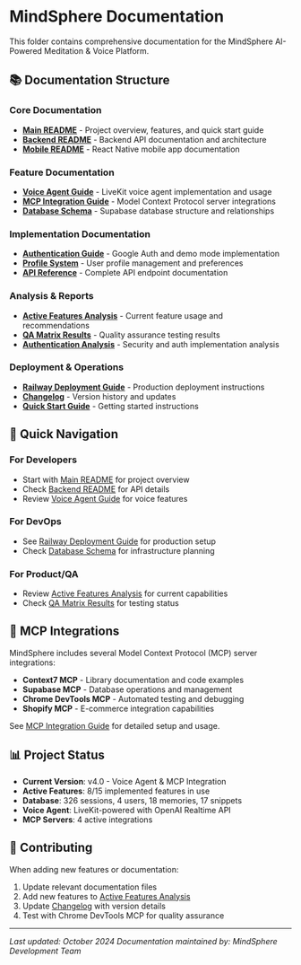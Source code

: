 # MindSphere Documentation

This folder contains comprehensive documentation for the MindSphere AI-Powered Meditation & Voice Platform.

## 📚 Documentation Structure

### Core Documentation
- **[Main README](../README.md)** - Project overview, features, and quick start guide
- **[Backend README](../backend/README.md)** - Backend API documentation and architecture
- **[Mobile README](../mobile/README.md)** - React Native mobile app documentation

### Feature Documentation
- **[Voice Agent Guide](./voice-agent-guide.md)** - LiveKit voice agent implementation and usage
- **[MCP Integration Guide](./mcp-integration-guide.md)** - Model Context Protocol server integrations
- **[Database Schema](./database-schema.md)** - Supabase database structure and relationships

### Implementation Documentation
- **[Authentication Guide](./authentication-guide.md)** - Google Auth and demo mode implementation
- **[Profile System](./profile-system.md)** - User profile management and preferences
- **[API Reference](./api-reference.md)** - Complete API endpoint documentation

### Analysis & Reports
- **[Active Features Analysis](../ACTIVE_FEATURES_ANALYSIS.md)** - Current feature usage and recommendations
- **[QA Matrix Results](../QA_MATRIX_RESULTS.md)** - Quality assurance testing results
- **[Authentication Analysis](../AUTHENTICATION_ANALYSIS.md)** - Security and auth implementation analysis

### Deployment & Operations
- **[Railway Deployment Guide](../RAILWAY_DEPLOYMENT.md)** - Production deployment instructions
- **[Changelog](../CHANGELOG.md)** - Version history and updates
- **[Quick Start Guide](../QUICKSTART.md)** - Getting started instructions

## 🚀 Quick Navigation

### For Developers
- Start with [Main README](../README.md) for project overview
- Check [Backend README](../backend/README.md) for API details
- Review [Voice Agent Guide](./voice-agent-guide.md) for voice features

### For DevOps
- See [Railway Deployment Guide](../RAILWAY_DEPLOYMENT.md) for production setup
- Check [Database Schema](./database-schema.md) for infrastructure planning

### For Product/QA
- Review [Active Features Analysis](../ACTIVE_FEATURES_ANALYSIS.md) for current capabilities
- Check [QA Matrix Results](../QA_MATRIX_RESULTS.md) for testing status

## 🔧 MCP Integrations

MindSphere includes several Model Context Protocol (MCP) server integrations:

- **Context7 MCP** - Library documentation and code examples
- **Supabase MCP** - Database operations and management
- **Chrome DevTools MCP** - Automated testing and debugging
- **Shopify MCP** - E-commerce integration capabilities

See [MCP Integration Guide](./mcp-integration-guide.md) for detailed setup and usage.

## 📊 Project Status

- **Current Version**: v4.0 - Voice Agent & MCP Integration
- **Active Features**: 8/15 implemented features in use
- **Database**: 326 sessions, 4 users, 18 memories, 17 snippets
- **Voice Agent**: LiveKit-powered with OpenAI Realtime API
- **MCP Servers**: 4 active integrations

## 🤝 Contributing

When adding new features or documentation:

1. Update relevant documentation files
2. Add new features to [Active Features Analysis](../ACTIVE_FEATURES_ANALYSIS.md)
3. Update [Changelog](../CHANGELOG.md) with version details
4. Test with Chrome DevTools MCP for quality assurance

---

*Last updated: October 2024*
*Documentation maintained by: MindSphere Development Team*
